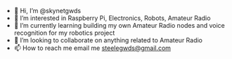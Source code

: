 - 👋 Hi, I’m @skynetgwds
- 👀 I’m interested in Raspberry Pi, Electronics, Robots, Amateur Radio
- 🌱 I’m currently learning building my own Amateur Radio nodes and voice recognition for my robotics project
- 💞️ I’m looking to collaborate on anything related to Amateur Radio
- 📫 How to reach me email me steelegwds@gmail.com

<!---
skynetgwds/skynetgwds is a ✨ special ✨ repository because its `README.md` (this file) appears on your GitHub profile.
You can click the Preview link to take a look at your changes.
--->
